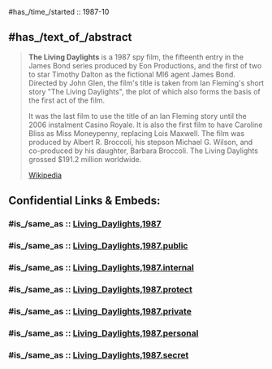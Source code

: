 
#has_/time_/started :: 1987-10 

## #has_/text_of_/abstract 

> **The Living Daylights** is a 1987 spy film, the fifteenth entry in the James Bond series produced by Eon Productions, 
> and the first of two to star Timothy Dalton as the fictional MI6 agent James Bond. 
> Directed by John Glen, the film's title is taken from Ian Fleming's short story "The Living Daylights", 
> the plot of which also forms the basis of the first act of the film. 
> 
> It was the last film to use the title of an Ian Fleming story until the 2006 instalment Casino Royale. 
> It is also the first film to have Caroline Bliss as Miss Moneypenny, replacing Lois Maxwell. 
> The film was produced by Albert R. Broccoli, his stepson Michael G. Wilson, 
> and co-produced by his daughter, Barbara Broccoli. 
> The Living Daylights grossed $191.2 million worldwide.
>
> [Wikipedia](https://en.wikipedia.org/wiki/The%20Living%20Daylights)


## Confidential Links & Embeds: 

### #is_/same_as :: [Living_Daylights,1987](/_Standards/Society/Communication/Media/Movie/Movie-Genre/Thriller-Movie/James_Bond,films/Living_Daylights,1987.md) 

### #is_/same_as :: [Living_Daylights,1987.public](/_public/Society/Communication/Media/Movie/Movie-Genre/Thriller-Movie/James_Bond,films/Living_Daylights,1987.public.md) 

### #is_/same_as :: [Living_Daylights,1987.internal](/_internal/Society/Communication/Media/Movie/Movie-Genre/Thriller-Movie/James_Bond,films/Living_Daylights,1987.internal.md) 

### #is_/same_as :: [Living_Daylights,1987.protect](/_protect/Society/Communication/Media/Movie/Movie-Genre/Thriller-Movie/James_Bond,films/Living_Daylights,1987.protect.md) 

### #is_/same_as :: [Living_Daylights,1987.private](/_private/Society/Communication/Media/Movie/Movie-Genre/Thriller-Movie/James_Bond,films/Living_Daylights,1987.private.md) 

### #is_/same_as :: [Living_Daylights,1987.personal](/_personal/Society/Communication/Media/Movie/Movie-Genre/Thriller-Movie/James_Bond,films/Living_Daylights,1987.personal.md) 

### #is_/same_as :: [Living_Daylights,1987.secret](/_secret/Society/Communication/Media/Movie/Movie-Genre/Thriller-Movie/James_Bond,films/Living_Daylights,1987.secret.md)

